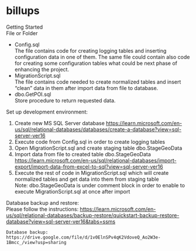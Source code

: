 # billups

Getting Started <br /> 
File or Folder <br />
- Config.sql	<br />
	The file contains code for creating logging tables and inserting configuration data in one of them. The same file could contain also code for creating some configuration tables what could be next phase of enhancing the project. <br />
-	MigrationScript.sql <br />
	The file contains code needed to create normalized tables and insert “clean” data in them after import data from file to database. <br />
-	dbo.GetPOI.sql <br />
Store procedure to return requested data. <br />

Set up development environment:
1.	Create new MS SQL Server database
	https://learn.microsoft.com/en-us/sql/relational-databases/databases/create-a-database?view=sql-server-ver16
2.	Execute code from Config.sql in order to create logging tables
3.	Open MigrationScript.sql and create staging table dbo.StageGeoData
4.	Import data from file to created table dbo.StageGeoData
	https://learn.microsoft.com/en-us/sql/relational-databases/import-export/import-data-from-excel-to-sql?view=sql-server-ver16
5.	Execute the rest of code in MigrationScript.sql which will create normalized tables and get data into them from staging table <br />
Note: dbo.StageGeoData is under comment block in order to enable to execute MigrationScript.sql at once after import <br />

Database backup and restore: <br />
	Please follow the instructions: https://learn.microsoft.com/en-us/sql/relational-databases/backup-restore/quickstart-backup-restore-database?view=sql-server-ver16&tabs=ssms <br />

	Database backup: https://drive.google.com/file/d/1v0ElnSPv4qK2VdoveQ_Ao2W3e-1Bmcc_/view?usp=sharing
 
